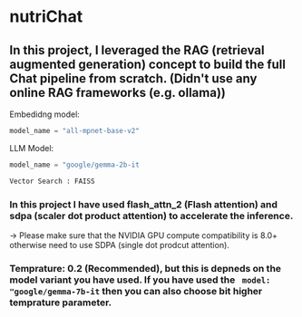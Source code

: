 # nutriChat

## In this project, I leveraged the RAG (retrieval augmented generation) concept to build the full Chat pipeline from scratch. (Didn't use any online RAG frameworks (e.g. ollama))

Embedidng model:
``` Python
model_name = "all-mpnet-base-v2"

```
LLM Model: 
``` Python
model_name = "google/gemma-2b-it
```

```Python
Vector Search : FAISS
```

### In this project I have used flash_attn_2 (Flash attention) and sdpa (scaler dot product attention) to accelerate the inference.
  -> Please make sure that the NVIDIA GPU compute compatibility is 8.0+ otherwise need to use SDPA (single dot prodcut attention).

### Temprature: 0.2 (Recommended), but this is depneds on the model variant you have used. If you have used the  ``` model: "google/gemma-7b-it``` then you can also choose bit higher temprature parameter.



